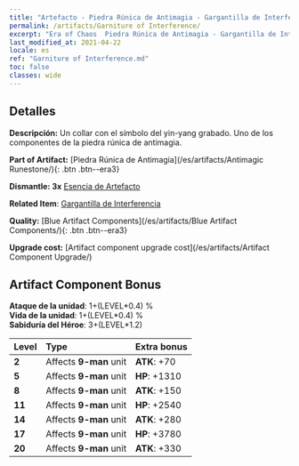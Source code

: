 ```yaml
---
title: "Artefacto - Piedra Rúnica de Antimagia - Gargantilla de Interferencia"
permalink: /artifacts/Garniture of Interference/
excerpt: "Era of Chaos  Piedra Rúnica de Antimagia - Gargantilla de Interferencia. Un collar con el símbolo del yin-yang grabado. Uno de los componentes de la piedra rúnica de antimagia."
last_modified_at: 2021-04-22
locale: es
ref: "Garniture of Interference.md"
toc: false
classes: wide
---
```




## Detalles

 **Descripción:** Un collar con el símbolo del yin-yang grabado. Uno de los componentes de la piedra rúnica de antimagia.

 **Part of Artifact:** [Piedra Rúnica de Antimagia](/es/artifacts/Antimagic Runestone/){: .btn .btn--era3}

 **Dismantle: 3x** [Esencia de Artefacto](/ItemsES/con_905/)

 **Related Item**: [Gargantilla de Interferencia](/ItemsES/art_118/)

 **Quality:** [Blue Artifact Components](/es/artifacts/Blue Artifact Components/){: .btn .btn--era3}

 **Upgrade cost:** [Artifact component upgrade cost](/es/artifacts/Artifact Component Upgrade/)

## Artifact Component Bonus

  **Ataque de la unidad**: 1+(LEVEL\*0.4) %<br/>**Vida de la unidad**: 1+(LEVEL\*0.4) %<br/>**Sabiduría del Héroe**: 3+(LEVEL\*1.2)

  |  Level  | Type |    Extra bonus  | 
  |:--------|:-----|:----------------| 
  | **2** | Affects **9-man** unit | **ATK**: +70 | 
  | **5** | Affects **9-man** unit | **HP**: +1310 | 
  | **8** | Affects **9-man** unit | **ATK**: +150 | 
  | **11** | Affects **9-man** unit | **HP**: +2540 | 
  | **14** | Affects **9-man** unit | **ATK**: +280 | 
  | **17** | Affects **9-man** unit | **HP**: +3780 | 
  | **20** | Affects **9-man** unit | **ATK**: +330 | 
